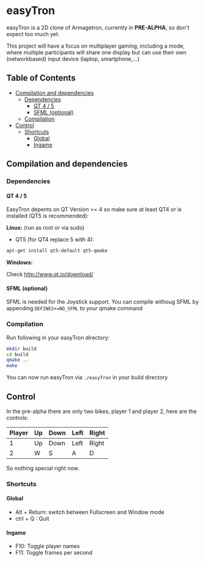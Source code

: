 # easyTron

easyTron is a 2D clone of Armagetron, currently in **PRE-ALPHA**, so don't expect too much yet.

This project will have a focus on multiplayer gaming, including a mode, where multiple participants will share one display but can use their own (networkbased) input device (laptop, smartphone,...)


<!-- [toc] -->
## Table of Contents

   * [Compilation and dependencies](#compilation-and-dependencies)
     * [Dependencies](#dependencies)
       * [QT 4 / 5](#qt-4--5)
       * [SFML (optional)](#sfml-optional)
     * [Compilation](#compilation)
   * [Control](#control)
     * [Shortcuts](#shortcuts)
       * [Global](#global)
       * [Ingame](#ingame)

<!-- [toc] -->
## Compilation and dependencies

### Dependencies

#### QT 4 / 5
EasyTron depents on QT Version >= 4 so make sure at least QT4 or is installed (QT5 is recommended):

**Linux:** (run as root or via sudo)
 * QT5 (for QT4 replace 5 with 4):
``` bash
apt-get install qt5-default qt5-qmake
```

**Windows:**

Check http://www.qt.io/download/

#### SFML (optional)
SFML is needed for the Joystick support.
You can compile withoug SFML by appending ```DEFINES+=NO_SFML``` to your qmake command

### Compilation ###

Run following in your easyTron directory:
``` bash
mkdir build
cd build
qmake ..
make
```

You can now run easyTron via ```./easyTron``` in your build directory


## Control
In the pre-alpha there are only two bikes, player 1 and player 2, here are the controls:


| Player | Up | Down | Left | Right
|--------|----|------|------|--------
|1		| Up | Down | Left | Right
|2 		| W | S | A | D

So nothing special right now.

### Shortcuts

#### Global
 * Alt + Return: switch between Fullscreen and Window mode
 * ctrl + Q : Quit
 
#### Ingame
 * F10: Toggle player names
 * F11: Toggle frames per second

